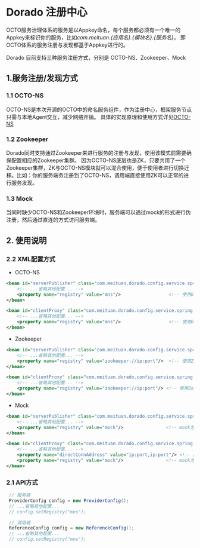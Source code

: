 
# Dorado 注册中心

OCTO服务治理体系的服务是以Appkey命名，每个服务都必须有一个唯一的Appkey来标识你的服务，比如*com.meituan.{应用名}.{模块名}.{服务名}*，
即OCTO体系的服务注册与发现都基于Appkey进行的。

Dorado 目前支持三种服务注册方式，分别是 OCTO-NS、Zookeeper、Mock

## 1.服务注册/发现方式

### 1.1 OCTO-NS

OCTO-NS是本次开源的OCTO中的命名服务组件，作为注册中心，框架服务节点只需与本地Agent交互，减少网络开销。
具体的实现原理和使用方式详见[OCTO-NS](https://github.com/Meituan-Dianping/octo-ns)

### 1.2 Zookeeper

Dorado同时支持通过Zookeeper来进行服务的注册与发现，使用该模式前需要确保配置相应的Zookeeper集群。
因为OCTO-NS底层也是ZK，只要共用了一个Zookeeper集群，ZK与OCTO-NS模块就可以混合使用，便于使用者进行切换迁移。比如：你的服务端务注册到了OCTO-NS，调用端直接使用ZK可以正常的进行服务发现。

### 1.3 Mock

当同时缺少OCTO-NS和Zookeeper环境时，服务端可以通过mock的形式进行伪注册，然后通过直连的方式访问服务端。

## 2. 使用说明

### 2.2 XML配置方式

* OCTO-NS

```xml
<bean id="serverPublisher" class="com.meituan.dorado.config.service.spring.ServiceBean">
    <!-- ...省略其他配置... -->
    <property name="registry" value="mns"/>                  <!-- 使用OCTO-NS 做注册注册 -->
</bean>
```
```xml
<bean id="clientProxy" class="com.meituan.dorado.config.service.spring.ReferenceBean">
    <!-- ...省略其他配置... -->
    <property name="registry" value="mns"/>                  <!-- 使用OCTO-NS 做服务发现 -->
</bean>
```
* Zookeeper

```xml
<bean id="serverPublisher" class="com.meituan.dorado.config.service.spring.ServiceBean">
    <!-- ...省略其他配置... -->
    <property name="registry" value="zookeeper://ip:port"/>  <!-- 使用Zookeeper 做服务注册 -->
</bean>
```
```xml
<bean id="clientProxy" class="com.meituan.dorado.config.service.spring.ReferenceBean">
    <!-- ...省略其他配置... -->
    <property name="registry" value="zookeeper://ip:port"/> <!-- 使用Zookeeper 做服务发现 -->
</bean>
```

* Mock

```xml
<bean id="serverPublisher" class="com.meituan.dorado.config.service.spring.ServiceBean">
    <!-- ...省略其他配置... -->
    <property name="registry" value="mock"/>                <!-- mock方式, 伪注册 -->
</bean>
```
```xml
<bean id="clientProxy" class="com.meituan.dorado.config.service.spring.ReferenceBean">
    <!-- ...省略其他配置... -->
    <property name="directConnAddress" value="ip:port,ip:port"/> <!-- 直连配置, 可配置多个节点 -->
    <property name="registry" value="mock"/>                <!-- mock方式, 直连访问时，可不配置-->
</bean>
```

### 2.1 API方式

```java
 // 服务端
 ProviderConfig config = new ProviderConfig();
 // ...省略其他配置...
 // config.setRegistry("mns");
```

```java
 // 调用端
 ReferenceConfig config = new ReferenceConfig();
 // ...省略其他配置...
 // config.setRegistry("mns");
```